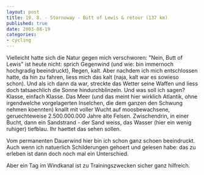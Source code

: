 ```yaml
---
layout: post
title: 19. 8. - Stornoway - Butt of Lewis & retour (137 km)
published: true
date: 2003-08-19
categories: 
- cycling
---
```


Vielleicht hatte sich die Natur gegen mich verschworen: "Nein, Butt of Lewis" ist heute nicht: sprich Gegenwind (und wie: bin immernoch hochgradig beeindruckt), Regen, kalt. Aber nachdem ich mich entschlossen hatte, da hin zu fahren, liess mich das kalt (naja, kalt war es sowieso schon). Und als ich dann da war, streckte das Wetter seine Waffen und liess doch tatsaechlich die Sonne hindurchblinzeln. Und was soll ich sagen? Klasse, einfach Klasse. Das Meer (und das meint hier wirklich Atlantik, ohne irgendwelche vorgelagerten Inselchen, die dem ganzen den Schwung nehmen koennten) knallt mit voller Wucht auf moosbewachsene, geruechteweise 2.500.000.000 Jahre alte Felsen. Zwischendrin, in einer Bucht, dann ein Sandstrand - der Sand weiss, das Wasser (hier ein wenig ruhiger) tiefblau. Ihr haettet das sehen sollen.

Vom permanenten Dauerwind hier bin ich schon ganz schoen beeindruckt. Auch wenn ich natuerlich Schilderungen gehoert und gelesen habe: das zu erleben ist dann doch noch mal ein Unterschied.

Aber ein Tag im Windkanal ist zu Trainingszwecken sicher ganz hilfreich.
